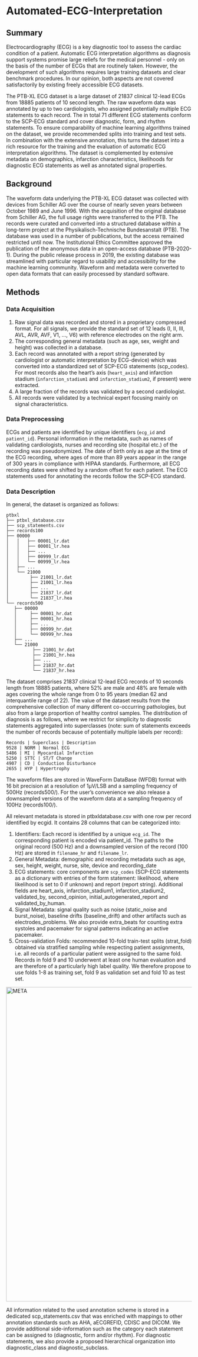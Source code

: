 # Automated-ECG-Interpretation

## Summary 

Electrocardiography (ECG) is a key diagnostic tool to assess the cardiac condition of a patient. Automatic ECG interpretation algorithms as diagnosis support systems promise large reliefs for the medical personnel - only on the basis of the number of ECGs that are routinely taken. However, the development of such algorithms requires large training datasets and clear benchmark procedures. In our opinion, both aspects are not covered satisfactorily by existing freely accessible ECG datasets.

The PTB-XL ECG dataset is a large dataset of 21837 clinical 12-lead ECGs from 18885 patients of 10 second length. The raw waveform data was annotated by up to two cardiologists, who assigned potentially multiple ECG statements to each record. The in total 71 different ECG statements conform to the SCP-ECG standard and cover diagnostic, form, and rhythm statements. To ensure comparability of machine learning algorithms trained on the dataset, we provide recommended splits into training and test sets. In combination with the extensive annotation, this turns the dataset into a rich resource for the training and the evaluation of automatic ECG interpretation algorithms. The dataset is complemented by extensive metadata on demographics, infarction characteristics, likelihoods for diagnostic ECG statements as well as annotated signal properties.

## Background

The waveform data underlying the PTB-XL ECG dataset was collected with devices from Schiller AG over the course of nearly seven years between October 1989 and June 1996. With the acquisition of the original database from Schiller AG, the full usage rights were transferred to the PTB. The records were curated and converted into a structured database within a long-term project at the Physikalisch-Technische Bundesanstalt (PTB). The database was used in a number of publications, but the access remained restricted until now. The Institutional Ethics Committee approved the publication of the anonymous data in an open-access database (PTB-2020-1). During the public release process in 2019, the existing database was streamlined with particular regard to usability and accessibility for the machine learning community. Waveform and metadata were converted to open data formats that can easily processed by standard software.

## Methods
### Data Acquisition
1. Raw signal data was recorded and stored in a proprietary compressed format. For all signals, we provide the standard set of 12 leads (I, II, III, AVL, AVR, AVF, V1, …, V6) with reference electrodes on the right arm.
2. The corresponding general metadata (such as age, sex, weight and height) was collected in a database.
3. Each record was annotated with a report string (generated by cardiologist or automatic interpretation by ECG-device) which was converted into a standardized set of SCP-ECG statements (scp_codes). For most records also the heart’s axis (`heart_axis`) and infarction stadium (`infarction_stadium1` and `infarction_stadium2`, if present) were extracted.
4. A large fraction of the records was validated by a second cardiologist.
5. All records were validated by a technical expert focusing mainly on signal characteristics.

### Data Preprocessing
ECGs and patients are identified by unique identifiers (`ecg_id` and `patient_id`). Personal information in the metadata, such as names of validating cardiologists, nurses and recording site (hospital etc.) of the recording was pseudonymized. The date of birth only as age at the time of the ECG recording, where ages of more than 89 years appear in the range of 300 years in compliance with HIPAA standards. Furthermore, all ECG recording dates were shifted by a random offset for each patient. The ECG statements used for annotating the records follow the SCP-ECG standard.

### Data Description
In general, the dataset is organized as follows:

```
ptbxl
├── ptbxl_database.csv
├── scp_statements.csv
├── records100
├── 00000
│   │   ├── 00001_lr.dat
│   │   ├── 00001_lr.hea
│   │   ├── ...
│   │   ├── 00999_lr.dat
│   │   └── 00999_lr.hea
│   ├── ...
│   └── 21000
│        ├── 21001_lr.dat
│        ├── 21001_lr.hea
│        ├── ...
│        ├── 21837_lr.dat
│        └── 21837_lr.hea
└── records500
   ├── 00000
   │     ├── 00001_hr.dat
   │     ├── 00001_hr.hea
   │     ├── ...
   │     ├── 00999_hr.dat
   │     └── 00999_hr.hea
   ├── ...
   └── 21000
          ├── 21001_hr.dat
          ├── 21001_hr.hea
          ├── ...
          ├── 21837_hr.dat
          └── 21837_hr.hea
```          
          
The dataset comprises 21837 clinical 12-lead ECG records of 10 seconds length from 18885 patients, where 52% are male and 48% are female with ages covering the whole range from 0 to 95 years (median 62 and interquantile range of 22). The value of the dataset results from the comprehensive collection of many different co-occurring pathologies, but also from a large proportion of healthy control samples. The distribution of diagnosis is as follows, where we restrict for simplicity to diagnostic statements aggregated into superclasses (note: sum of statements exceeds the number of records because of potentially multiple labels per record):

```
Records | Superclass | Description
9528 | NORM | Normal ECG
5486 | MI | Myocardial Infarction
5250 | STTC | ST/T Change
4907 | CD | Conduction Disturbance
2655 | HYP | Hypertrophy
```

The waveform files are stored in WaveForm DataBase (WFDB) format with 16 bit precision at a resolution of 1μV/LSB and a sampling frequency of 500Hz (records500/). For the user’s convenience we also release a downsampled versions of the waveform data at a sampling frequency of 100Hz (records100/).

All relevant metadata is stored in ptbxldatabase.csv with one row per record identified by ecgid. It contains 28 columns that can be categorized into:

1. Identifiers: Each record is identified by a unique `ecg_id`. The corresponding patient is encoded via patient_id. The paths to the original record (500 Hz) and a downsampled version of the record (100 Hz) are stored in `filename_hr` and `filename_lr`.
2. General Metadata: demographic and recording metadata such as age, sex, height, weight, nurse, site, device and recording_date
3. ECG statements: core components are `scp_codes` (SCP-ECG statements as a dictionary with entries of the form statement: likelihood, where likelihood is set to 0 if unknown) and report (report string). Additional fields are heart_axis, infarction_stadium1, infarction_stadium2, validated_by, second_opinion, initial_autogenerated_report and validated_by_human.
4. Signal Metadata: signal quality such as noise (static_noise and burst_noise), baseline drifts (baseline_drift) and other artifacts such as electrodes_problems. We also provide extra_beats for counting extra systoles and pacemaker for signal patterns indicating an active pacemaker.
5. Cross-validation Folds: recommended 10-fold train-test splits (strat_fold) obtained via stratified sampling while respecting patient assignments, i.e. all records of a particular patient were assigned to the same fold. Records in fold 9 and 10 underwent at least one human evaluation and are therefore of a particularly high label quality. We therefore propose to use folds 1-8 as training set, fold 9 as validation set and fold 10 as test set.


<img src= "https://i.ibb.co/VgtRfzH/META.png" alt ="META" style='width: 850px;'>


All information related to the used annotation scheme is stored in a dedicated scp_statements.csv that was enriched with mappings to other annotation standards such as AHA, aECGREFID, CDISC and DICOM. We provide additional side-information such as the category each statement can be assigned to (diagnostic, form and/or rhythm). For diagnostic statements, we also provide a proposed hierarchical organization into diagnostic_class and diagnostic_subclass.

